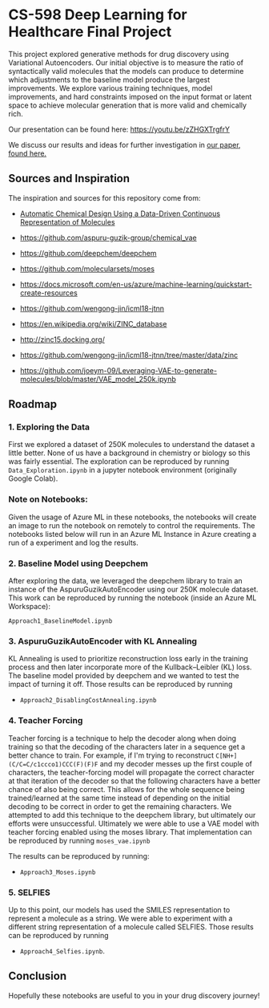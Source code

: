 CS-598 Deep Learning for Healthcare Final Project
==================================================

This project explored generative methods for drug discovery
using Variational Autoencoders. Our initial objective is to measure the ratio of
syntactically valid molecules that the models can produce to determine which
adjustments to the baseline model produce the largest improvements. We explore various
training techniques, model improvements, and hard constraints imposed on the input format
or latent space to achieve molecular generation that is more valid and chemically rich.


Our presentation can be found here: https://youtu.be/zZHGXTrgfrY

We discuss our results and ideas for further investigation in [our paper, found here.](https://github.com/megado123/drug-discovery-vae/blob/main/Paper_Drug_Discovery_VAE.pdf)


Sources and Inspiration
-----------------------

The inspiration and sources for this repository come from:
- [Automatic Chemical Design Using a Data-Driven Continuous Representation of
Molecules](https://arxiv.org/abs/1610.02415)

- <https://github.com/aspuru-guzik-group/chemical_vae>

- <https://github.com/deepchem/deepchem>

- <https://github.com/molecularsets/moses>

- <https://docs.microsoft.com/en-us/azure/machine-learning/quickstart-create-resources>

- <https://github.com/wengong-jin/icml18-jtnn>

- <https://en.wikipedia.org/wiki/ZINC_database>

- <http://zinc15.docking.org/>

- <https://github.com/wengong-jin/icml18-jtnn/tree/master/data/zinc>

- https://github.com/joeym-09/Leveraging-VAE-to-generate-molecules/blob/master/VAE_model_250k.ipynb

Roadmap
-------

### 1. Exploring the Data

First we explored a dataset of 250K molecules to understand the dataset a little
better. None of us have a background in chemistry or biology so this was fairly
essential. The exploration can be reproduced by running `Data_Exploration.ipynb`
in a jupyter notebook environment (originally Google Colab).

### Note on Notebooks:
Given the usage of Azure ML in these notebooks, the notebooks will create an image to run the notebook on remotely to control the requirements.  The notebooks listed below will run in an Azure ML Instance in Azure creating  a run of a experiment and log the results.

### 2. Baseline Model using Deepchem

After exploring the data, we leveraged the deepchem library to train an instance
of the AspuruGuzikAutoEncoder using our 250K molecule dataset. This work can be
reproduced by running the notebook (inside an Azure ML Workspace):

`Approach1_BaselineModel.ipynb`

### 3. AspuruGuzikAutoEncoder with KL Annealing

KL Annealing is used to prioritize reconstruction loss early in the training
process and then later incorporate more of the Kullback–Leibler (KL) loss. The
baseline model provided by deepchem and we wanted to test the impact of turning
it off. Those results can be reproduced by running

- `Approach2_DisablingCostAnnealing.ipynb`

### 4. Teacher Forcing

Teacher forcing is a technique to help the decoder along when doing training so
that the decoding of the characters later in a sequence get a better chance to
train. For example, if I'm trying to reconstruct
`C[NH+](C/C=C/c1ccco1)CCC(F)(F)F` and my decoder messes up the first couple of
characters, the teacher-forcing model will propagate the correct character at
that iteration of the decoder so that the following characters have a better
chance of also being correct. This allows for the whole sequence being
trained/learned at the same time instead of depending on the initial decoding to
be correct in order to get the remaining characters. We attempted to add this
technique to the deepchem library, but ultimately our efforts were unsuccessful.
Ultimately we were able to use a VAE model with teacher forcing enabled using
the moses library. That implementation can be reproduced by running
`moses_vae.ipynb`

The results can be reproduced by running:

- `Approach3_Moses.ipynb`

### 5. SELFIES

Up to this point, our models has used the SMILES representation to represent a
molecule as a string. We were able to experiment with a different string
representation of a molecule called SELFIES. Those results can be reproduced by
running 

- `Approach4_Selfies.ipynb`.

Conclusion
----------

Hopefully these notebooks are useful to you in your drug discovery journey!
